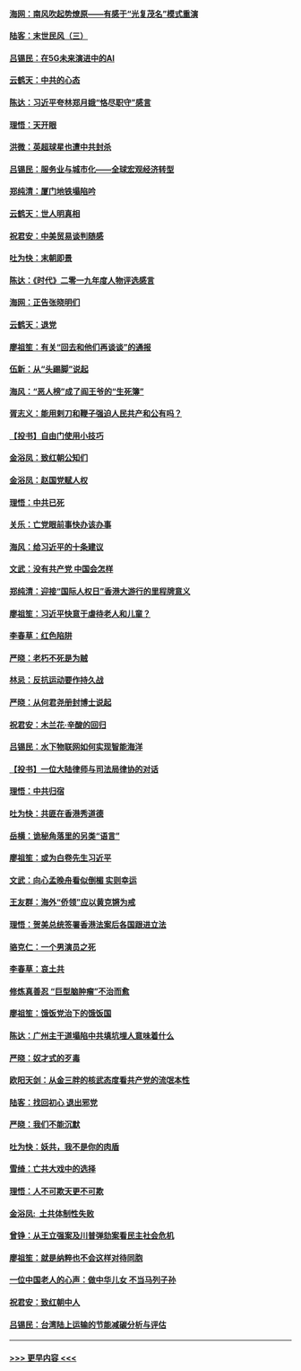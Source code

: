 #### [海网：南风吹起势燎原——有感于“光复茂名”模式重演](../pages/nsc993/n11732308.md?t=12201601) 
#### [陆客：末世民风（三）](../pages/nsc993/n11732211.md?t=12201601) 
#### [吕锡民：在5G未来演进中的AI](../pages/nsc993/n11730010.md?t=12201601) 
#### [云鹤天：中共的心态](../pages/nsc993/n11729906.md?t=12201601) 
#### [陈达：习近平夸林郑月娥“恪尽职守”感言](../pages/nsc993/n11729881.md?t=12201601) 
#### [理悟：天开眼](../pages/nsc993/n11729699.md?t=12201601) 
#### [洪微：英超球星也遭中共封杀](../pages/nsc993/n11727243.md?t=12201601) 
#### [吕锡民：服务业与城市化——全球宏观经济转型](../pages/nsc993/n11725845.md?t=12201601) 
#### [郑纯清：厦门地铁塌陷吟](../pages/nsc993/n11725813.md?t=12201601) 
#### [云鹤天：世人明真相](../pages/nsc993/n11725621.md?t=12201601) 
#### [祝君安：中美贸易谈判随感](../pages/nsc993/n11725609.md?t=12201601) 
#### [吐为快：末朝即景](../pages/nsc993/n11723365.md?t=12201601) 
#### [陈达：《时代》二零一九年度人物评选感言](../pages/nsc993/n11723337.md?t=12201601) 
#### [海网：正告张晓明们](../pages/nsc993/n11723228.md?t=12201601) 
#### [云鹤天：退党](../pages/nsc993/n11723056.md?t=12201601) 
#### [廖祖笙：有关“回去和他们再谈谈”的通报](../pages/nsc993/n11722442.md?t=12201601) 
#### [伍新：从“头踢脚”说起](../pages/nsc993/n11722429.md?t=12201601) 
#### [海风：“恶人榜”成了阎王爷的“生死簿”](../pages/nsc993/n11722272.md?t=12201601) 
#### [胥志义：能用剌刀和鞭子强迫人民共产和公有吗？](../pages/nsc993/n11720569.md?t=12201601) 
#### [【投书】自由门使用小技巧](../pages/nsc993/n11720180.md?t=12201601) 
#### [金浴凤：致红朝公知们](../pages/nsc993/n11720563.md?t=12201601) 
#### [金浴凤：赵国党赋人权](../pages/nsc993/n11720533.md?t=12201601) 
#### [理悟：中共已死](../pages/nsc993/n11720233.md?t=12201601) 
#### [关乐：亡党眼前事快办该办事](../pages/nsc993/n11719160.md?t=12201601) 
#### [海风：给习近平的十条建议](../pages/nsc993/n11717616.md?t=12201601) 
#### [文武：没有共产党 中国会怎样](../pages/nsc993/n11717584.md?t=12201601) 
#### [郑纯清：迎接“国际人权日”香港大游行的里程牌意义](../pages/nsc993/n11717417.md?t=12201601) 
#### [廖祖笙：习近平快意于虐待老人和儿童？](../pages/nsc993/n11715313.md?t=12201601) 
#### [李春草：红色陷阱](../pages/nsc993/n11715029.md?t=12201601) 
#### [严晓：老朽不死是为贼](../pages/nsc993/n11712910.md?t=12201601) 
#### [林忌：反抗运动要作持久战](../pages/nsc993/n11712623.md?t=12201601) 
#### [严晓：从何君尧册封博士说起](../pages/nsc993/n11712465.md?t=12201601) 
#### [祝君安：木兰花·辛酸的回归](../pages/nsc993/n11712381.md?t=12201601) 
#### [吕锡民：水下物联网如何实现智能海洋](../pages/nsc993/n11711158.md?t=12201601) 
#### [【投书】一位大陆律师与司法局律协的对话](../pages/nsc993/n11709675.md?t=12201601) 
#### [理悟：中共归宿](../pages/nsc993/n11710059.md?t=12201601) 
#### [吐为快：共匪在香港秀道德](../pages/nsc993/n11709979.md?t=12201601) 
#### [岳横：诡秘角落里的另类“语言”](../pages/nsc993/n11709792.md?t=12201601) 
#### [廖祖笙：或为白卷先生习近平](../pages/nsc993/n11708330.md?t=12201601) 
#### [文武：向心孟晚舟看似倒楣 实则幸运](../pages/nsc993/n11708236.md?t=12201601) 
#### [王友群：海外“侨领”应以黄克锵为戒](../pages/nsc993/n11706176.md?t=12201601) 
#### [理悟：贺美总统签署香港法案后各国跟进立法](../pages/nsc993/n11706853.md?t=12201601) 
#### [骆克仁：一个男演员之死](../pages/nsc993/n11706677.md?t=12201601) 
#### [李春草：哀土共](../pages/nsc993/n11706255.md?t=12201601) 
#### [修炼真善忍 “巨型脑肿瘤”不治而愈](../pages/nsc993/n11705340.md?t=12201601) 
#### [廖祖笙：饿饭党治下的饿饭国](../pages/nsc993/n11705085.md?t=12201601) 
#### [陈达：广州主干道塌陷中共填坑埋人意味着什么](../pages/nsc993/n11705046.md?t=12201601) 
#### [严晓：奴才式的歹毒](../pages/nsc993/n11704826.md?t=12201601) 
#### [欧阳天剑：从金三胖的核武态度看共产党的流氓本性](../pages/nsc993/n11702238.md?t=12201601) 
#### [陆客：找回初心 退出邪党](../pages/nsc993/n11702213.md?t=12201601) 
#### [严晓：我们不能沉默](../pages/nsc993/n11702110.md?t=12201601) 
#### [吐为快：妖共，我不是你的肉盾](../pages/nsc993/n11701366.md?t=12201601) 
#### [雪绮：亡共大戏中的选择](../pages/nsc993/n11699922.md?t=12201601) 
#### [理悟：人不可欺天更不可欺](../pages/nsc993/n11699657.md?t=12201601) 
#### [金浴凤:  土共体制性失败](../pages/nsc993/n11699361.md?t=12201601) 
#### [曾铮：从王立强案及川普弹劾案看民主社会危机](../pages/nsc993/n11699318.md?t=12201601) 
#### [廖祖笙：就是纳粹也不会这样对待同胞](../pages/nsc993/n11697658.md?t=12201601) 
#### [一位中国老人的心声：做中华儿女 不当马列子孙](../pages/nsc993/n11697525.md?t=12201601) 
#### [祝君安：致红朝中人](../pages/nsc993/n11697518.md?t=12201601) 
#### [吕锡民：台湾陆上运输的节能减碳分析与评估](../pages/nsc993/n11694983.md?t=12201601) 

----
#### [ >>> 更早内容 <<< ](../indexes/nsc993-earlier.md)
